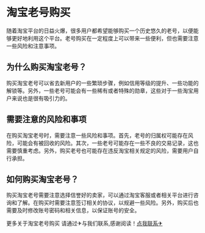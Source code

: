 # 淘宝老号购买

随着淘宝平台的日益火爆，很多用户都希望能够购买一个历史悠久的老号，以便能够更好地利用这个平台。老号购买在一定程度上可以带来一些便利，但也需要注意一些风险和注意事项。

## 为什么购买淘宝老号？

购买淘宝老号可以省去新用户的一些繁琐步骤，例如信用等级的提升、一些功能的解锁等。另外，一些老号可能会有一些稀有或者特殊的勋章，这些对于一些淘宝用户来说也是很有吸引力的。

## 需要注意的风险和事项

在购买淘宝老号时，需要注意一些风险和事项。首先，老号的归属权可能存在风险，可能会有被回收的风险。其次，一些老号可能存在一些不良的交易记录，这也需要慎重考虑。另外，购买老号也可能存在违反淘宝相关规定的风险，需要用户自行承担。

## 如何购买淘宝老号？

购买淘宝老号需要注意选择信誉好的卖家，可以通过淘宝客服或者相关平台进行咨询和了解。在购买时需要注意签订相关的协议，以规避一些风险。另外，购买后也需要及时修改账号密码和相关信息，以保证账号的安全。

更多关于淘宝老号购买 请通过✈与我们联系,感谢阅读！[点我联系✈](https://ad.G208.com)
